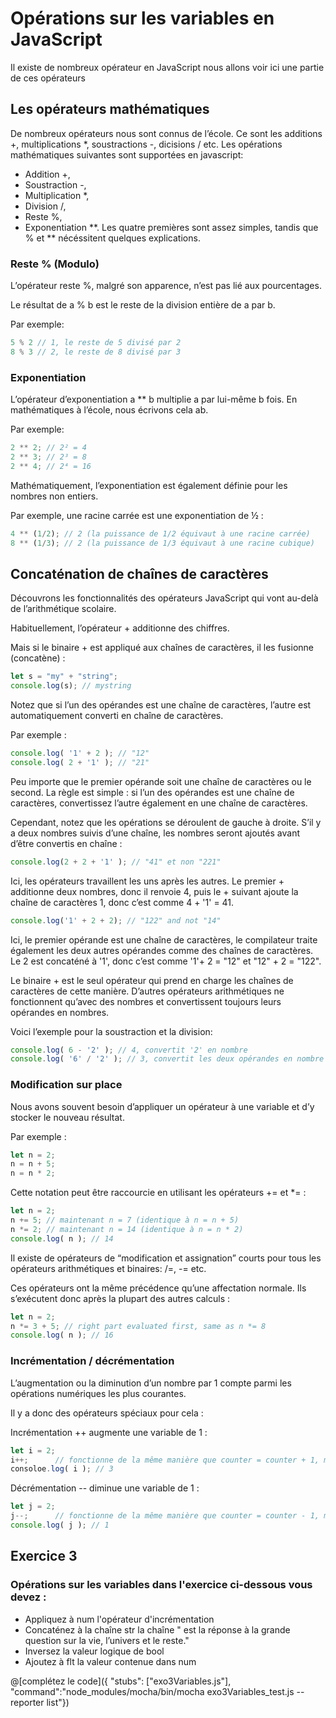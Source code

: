 
# Opérations sur les variables en JavaScript
Il existe de nombreux opérateur en JavaScript nous allons voir ici une partie de ces opérateurs

## Les opérateurs mathématiques
De nombreux opérateurs nous sont connus de l’école. Ce sont les additions +, multiplications \*, soustractions -, dicisions / etc.
Les opérations mathématiques suivantes sont supportées en javascript:

- Addition +,
- Soustraction -,
- Multiplication \*,
- Division /,
- Reste %,
- Exponentiation **.
Les quatre premières sont assez simples, tandis que % et ** nécéssitent quelques explications.

### Reste % (Modulo)
L’opérateur reste %, malgré son apparence, n’est pas lié aux pourcentages.

Le résultat de a % b est le reste de la division entière de a par b.

Par exemple:
```jsx
5 % 2 // 1, le reste de 5 divisé par 2
8 % 3 // 2, le reste de 8 divisé par 3
```
### Exponentiation 
L’opérateur d’exponentiation a ** b multiplie a par lui-même b fois. En mathématiques à l’école, nous écrivons cela ab.

Par exemple:
```jsx
2 ** 2; // 2² = 4
2 ** 3; // 2³ = 8
2 ** 4; // 2⁴ = 16
```
Mathématiquement, l’exponentiation est également définie pour les nombres non entiers.

Par exemple, une racine carrée est une exponentiation de ½ :
```jsx
4 ** (1/2); // 2 (la puissance de 1/2 équivaut à une racine carrée)
8 ** (1/3); // 2 (la puissance de 1/3 équivaut à une racine cubique)
```
## Concaténation de chaînes de caractères

Découvrons les fonctionnalités des opérateurs JavaScript qui vont au-delà de l’arithmétique scolaire.

Habituellement, l’opérateur + additionne des chiffres.

Mais si le binaire + est appliqué aux chaînes de caractères, il les fusionne (concatène) :
```jsx
let s = "my" + "string";
console.log(s); // mystring
```
Notez que si l’un des opérandes est une chaîne de caractères, l’autre est automatiquement converti en chaîne de caractères.

Par exemple :
```jsx
console.log( '1' + 2 ); // "12"
console.log( 2 + '1' ); // "21"
```
Peu importe que le premier opérande soit une chaîne de caractères ou le second. La règle est simple : si l’un des opérandes est une chaîne de caractères, convertissez l’autre également en une chaîne de caractères.

Cependant, notez que les opérations se déroulent de gauche à droite. S’il y a deux nombres suivis d’une chaîne, les nombres seront ajoutés avant d’être convertis en chaîne :
```jsx
console.log(2 + 2 + '1' ); // "41" et non "221"
```
Ici, les opérateurs travaillent les uns après les autres. Le premier + additionne deux nombres, donc il renvoie 4, puis le + suivant ajoute la chaîne de caractères 1, donc c’est comme 4 + '1' = 41.
```jsx
console.log('1' + 2 + 2); // "122" and not "14"
```
Ici, le premier opérande est une chaîne de caractères, le compilateur traite également les deux autres opérandes comme des chaînes de caractères. Le 2 est concaténé à '1', donc c’est comme '1'+ 2 = "12" et "12" + 2 = "122".

Le binaire + est le seul opérateur qui prend en charge les chaînes de caractères de cette manière. D’autres opérateurs arithmétiques ne fonctionnent qu’avec des nombres et convertissent toujours leurs opérandes en nombres.

Voici l’exemple pour la soustraction et la division:
```jsx
console.log( 6 - '2' ); // 4, convertit '2' en nombre
console.log( '6' / '2' ); // 3, convertit les deux opérandes en nombre
```
### Modification sur place
Nous avons souvent besoin d’appliquer un opérateur à une variable et d’y stocker le nouveau résultat.

Par exemple :
```jsx
let n = 2;
n = n + 5;
n = n * 2;
```
Cette notation peut être raccourcie en utilisant les opérateurs += et \*= :
```jsx
let n = 2;
n += 5; // maintenant n = 7 (identique à n = n + 5)
n *= 2; // maintenant n = 14 (identique à n = n * 2)
console.log( n ); // 14
```
Il existe de opérateurs de “modification et assignation” courts pour tous les opérateurs arithmétiques et binaires: /=, -= etc.

Ces opérateurs ont la même précédence qu’une affectation normale. Ils s’exécutent donc après la plupart des autres calculs :
```jsx
let n = 2;
n *= 3 + 5; // right part evaluated first, same as n *= 8
console.log( n ); // 16
```
### Incrémentation / décrémentation
L’augmentation ou la diminution d’un nombre par 1 compte parmi les opérations numériques les plus courantes.

Il y a donc des opérateurs spéciaux pour cela :

Incrémentation ++ augmente une variable de 1 :
```jsx
let i = 2;
i++;      // fonctionne de la même manière que counter = counter + 1, mais c'est plus court
consoloe.log( i ); // 3
```
Décrémentation -- diminue une variable de 1 :
```jsx
let j = 2;
j--;      // fonctionne de la même manière que counter = counter - 1, mais c'est plus court
console.log( j ); // 1
```
## Exercice 3
### Opérations sur les variables dans l'exercice ci-dessous vous devez :
- Appliquez à num l'opérateur d'incrémentation
- Concaténez à la chaîne str la chaîne " est la réponse à la grande question sur la vie, l’univers et le reste."
- Inversez la valeur logique de bool
- Ajoutez à flt la valeur contenue dans num

@[complétez le code]({ "stubs": ["exo3Variables.js"], "command":"node_modules/mocha/bin/mocha exo3Variables_test.js --reporter list"})
